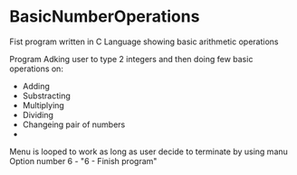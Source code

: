 # BasicNumberOperations
Fist program written in C Language showing basic arithmetic operations

Program Adking user to type 2 integers and then doing few basic operations on:
- Adding
- Substracting
- Multiplying
- Dividing
- Changeing pair of numbers
-

Menu is looped to work as long as user decide to terminate by using manu Option number 6 - "6 - Finish program"

